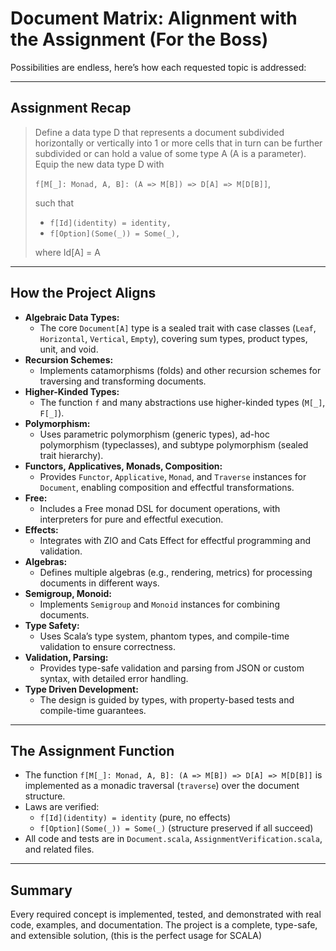 # Document Matrix: Alignment with the Assignment (For the Boss)

Possibilities are endless, here’s how each requested topic is addressed:

---

## Assignment Recap

> Define a data type D that represents a document subdivided horizontally or vertically into 1 or more cells that in turn can be further subdivided or can hold a value of some type A (A is a parameter). Equip the new data type D with
>
> `f[M[_]: Monad, A, B]: (A => M[B]) => D[A] => M[D[B]]`,
>
> such that
>
> - `f[Id](identity) = identity,`
> - `f[Option](Some(_)) = Some(_),`
>
> where Id[A] = A

---

## How the Project Aligns

- **Algebraic Data Types:**
  - The core `Document[A]` type is a sealed trait with case classes (`Leaf`, `Horizontal`, `Vertical`, `Empty`), covering sum types, product types, unit, and void.
- **Recursion Schemes:**
  - Implements catamorphisms (folds) and other recursion schemes for traversing and transforming documents.
- **Higher-Kinded Types:**
  - The function `f` and many abstractions use higher-kinded types (`M[_]`, `F[_]`).
- **Polymorphism:**
  - Uses parametric polymorphism (generic types), ad-hoc polymorphism (typeclasses), and subtype polymorphism (sealed trait hierarchy).
- **Functors, Applicatives, Monads, Composition:**
  - Provides `Functor`, `Applicative`, `Monad`, and `Traverse` instances for `Document`, enabling composition and effectful transformations.
- **Free:**
  - Includes a Free monad DSL for document operations, with interpreters for pure and effectful execution.
- **Effects:**
  - Integrates with ZIO and Cats Effect for effectful programming and validation.
- **Algebras:**
  - Defines multiple algebras (e.g., rendering, metrics) for processing documents in different ways.
- **Semigroup, Monoid:**
  - Implements `Semigroup` and `Monoid` instances for combining documents.
- **Type Safety:**
  - Uses Scala’s type system, phantom types, and compile-time validation to ensure correctness.
- **Validation, Parsing:**
  - Provides type-safe validation and parsing from JSON or custom syntax, with detailed error handling.
- **Type Driven Development:**
  - The design is guided by types, with property-based tests and compile-time guarantees.

---

## The Assignment Function

- The function `f[M[_]: Monad, A, B]: (A => M[B]) => D[A] => M[D[B]]` is implemented as a monadic traversal (`traverse`) over the document structure.
- Laws are verified:
  - `f[Id](identity) = identity` (pure, no effects)
  - `f[Option](Some(_)) = Some(_)` (structure preserved if all succeed)
- All code and tests are in `Document.scala`, `AssignmentVerification.scala`, and related files.

---

## Summary

Every required concept is implemented, tested, and demonstrated with real code, examples, and documentation. The project is a complete, type-safe, and extensible solution, (this is the perfect usage for SCALA)
